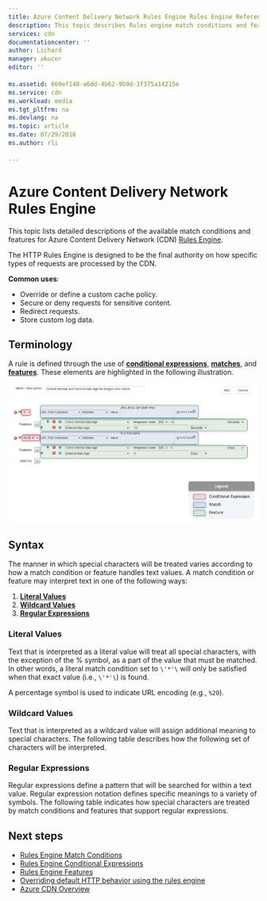 ```yaml
---
title: Azure Content Delivery Network Rules Engine Rules Engine Reference | Microsoft Docs
description: This topic describes Rules engine match conditions and features
services: cdn
documentationcenter: ''
author: Lichard
manager: akucer
editor: ''

ms.assetid: 669ef140-a6dd-4b62-9b9d-3f375a14215e
ms.service: cdn
ms.workload: media
ms.tgt_pltfrm: na
ms.devlang: na
ms.topic: article
ms.date: 07/29/2016
ms.author: rli

---
```

# Azure Content Delivery Network Rules Engine
This topic lists detailed descriptions of the available match conditions and features for Azure Content Delivery Network (CDN) [Rules Engine](cdn-rules-engine.md).

The HTTP Rules Engine is designed to be the final authority on how specific types of requests are processed by the CDN.

**Common uses**:

- Override or define a custom cache policy.
- Secure or deny requests for sensitive content.
- Redirect requests.
- Store custom log data.

## Terminology
A rule is defined through the use of [**conditional expressions**](cdn-rules-engine-reference-conditional-expressions.md), [**matches**](cdn-rules-engine-reference-match-conditions.md), and [**features**](cdn-rules-engine-reference-features.md). These elements are highlighted in the following illustration.

 ![CDN match condition](./media/cdn-rules-engine-reference/cdn-rules-engine-terminology.png)

## Syntax

The manner in which special characters will be treated varies according to how a match condition or feature handles text values. A match condition or feature may interpret text in one of the following ways:

1. [**Literal Values**](#literal-values) 
2. [**Wildcard Values**](#wildcard-values)
3. [**Regular Expressions**](#regular-expressions)

### Literal Values
Text that is interpreted as a literal value will treat all special characters, with the exception of the % symbol, as a part of the value that must be matched. In other words, a literal match condition set to `\'*'\` will only be satisfied when that exact value (i.e., `\'*'\`) is found.
 
A percentage symbol is used to indicate URL encoding (e.g., `%20`).

### Wildcard Values
Text that is interpreted as a wildcard value will assign additional meaning to special characters. The following table describes how the following set of characters will be interpreted.


### Regular Expressions

Regular expressions define a pattern that will be searched for within a text value. Regular expression notation defines specific meanings to a variety of symbols. The following table indicates how special characters are treated by match conditions and features that support regular expressions.


## Next steps
* [Rules Engine Match Conditions](cdn-rules-engine-reference-match-conditions.md)
* [Rules Engine Conditional Expressions](cdn-rules-engine-reference-conditional-expressions.md)
* [Rules Engine Features](cdn-rules-engine-reference-features.md)
* [Overriding default HTTP behavior using the rules engine](cdn-rules-engine.md)
* [Azure CDN Overview](cdn-overview.md)
